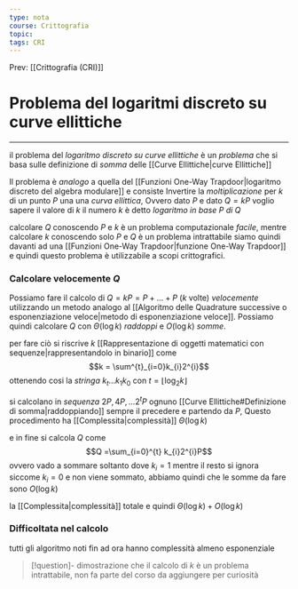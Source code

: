 ```yaml
---
type: nota
course: Crittografia
topic: 
tags: CRI
---
```


Prev: [[Crittografia (CRI)]]

# Problema del logaritmi discreto su curve ellittiche
---
il problema del _logaritmo discreto su curve ellittiche_  è un _problema_ che si basa sulle definizione di _somma_ delle [[Curve Ellittiche|curve Ellittiche]]  

Il problema è _analogo_ a quella del [[Funzioni One-Way Trapdoor|logaritmo discreto del algebra modulare]] e consiste Invertire la _moltiplicazione_ per $k$ di un punto $P$ una una _curva ellittica_, Ovvero dato $P$ e dato $Q =kP$ voglio sapere il valore di $k$ 
il numero $k$ è detto _logaritmo in base $P$ di $Q$_ 

calcolare $Q$ conoscendo $P$ e $k$ è un problema computazionale _facile_, mentre calcolare $k$ conoscendo solo $P$ e $Q$ è un problema intrattabile siamo quindi davanti ad una [[Funzioni One-Way Trapdoor|funzione One-Way Trapdoor]] e quindi questo problema è utilizzabile a scopi crittografici.

### Calcolare velocemente $Q$
Possiamo fare il calcolo di $Q =kP = P+\dots+P$ ($k$ volte)  _velocemente_ utilizzando un metodo analogo al [[Algoritmo delle Quadrature successive o esponenziazione veloce|metodo di esponenziazione veloce]].
Possiamo quindi calcolare $Q$  con $\Theta(\log k)$ _raddoppi_ e $O(\log k)$ _somme_.

per fare ciò si riscrive $k$ [[Rappresentazione di oggetti matematici con sequenze|rappresentandolo in binario]] come $$k = \sum^{t}_{i=0}k_{i}2^{i}$$ottenendo cosi la _stringa_ $k_{t}\dots k_{1}k_{0}$ con $t = \lfloor \log_{2} k\rfloor$

si calcolano in _sequenza_ $2P,4P,\dots{2}^{t}P$ ognuno [[Curve Ellittiche#Definizione di somma|raddoppiando]] sempre il precedere e partendo da $P$, Questo procedimento ha [[Complessita|complessità]] $\Theta(\log k)$

e in fine si calcola $Q$ come 
$$Q =\sum_{i=0}^{t} k_{i}2^{i}P$$
ovvero vado a sommare soltanto dove $k_{i}=1$ mentre il resto si ignora siccome $k_{i}=0$ e non viene sommato, abbiamo quindi che le somme da fare sono $O(\log k)$

la [[Complessita|complessità]] totale e quindi $\Theta(\log k)+O(\log k)$



### Difficoltata nel calcolo
tutti gli algoritmo noti fin ad ora hanno complessità almeno esponenziale
>[!question]-
>dimostrazione che il calcolo di $k$ è un problema intrattabile, non fa parte del corso da aggiungere per curiosità